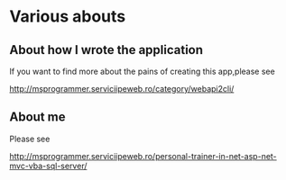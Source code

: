 #  Various abouts

## About how I wrote the application

If you want to find more about the pains of creating this app,please see

http://msprogrammer.serviciipeweb.ro/category/webapi2cli/


##  About me

Please see

http://msprogrammer.serviciipeweb.ro/personal-trainer-in-net-asp-net-mvc-vba-sql-server/